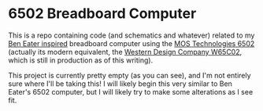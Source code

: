 # 6502 Breadboard Computer

This is a repo containing code (and schematics and whatever) related to my [Ben Eater inspired](https://eater.net/6502) breadboard computer using the [MOS Technologies 6502](https://en.wikipedia.org/wiki/MOS_Technology_6502) (actually its modern equivalent, the [Western Design Company W65C02](https://www.westerndesigncenter.com/wdc/w65c02s-chip.php), which is still in production as of this writing).

This project is currently pretty empty (as you can see), and I'm not entirely sure where I'll be taking this! I will likely begin this very similar to Ben Eater's 6502 computer, but I will likely try to make some alterations as I see fit.

